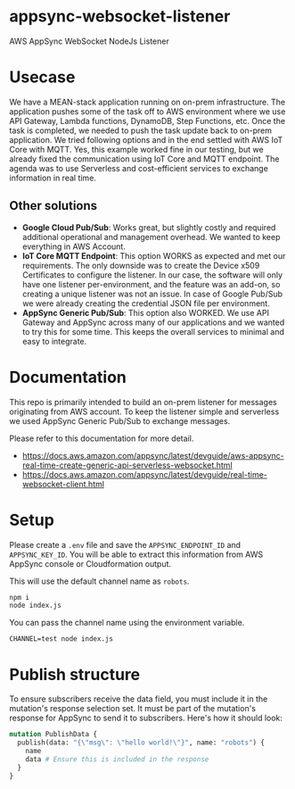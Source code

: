 # appsync-websocket-listener

AWS AppSync WebSocket NodeJs Listener

# Usecase

We have a MEAN-stack application running on on-prem infrastructure. The application pushes some of the task off to AWS environment where we use API Gateway, Lambda functions, DynamoDB, Step Functions, etc. Once the task is completed, we needed to push the task update back to on-prem application. We tried following options and in the end settled with AWS IoT Core with MQTT. Yes, this example worked fine in our testing, but we already fixed the communication using IoT Core and MQTT endpoint. The agenda was to use Serverless and cost-efficient services to exchange information in real time.

## Other solutions

- **Google Cloud Pub/Sub**: Works great, but slightly costly and required additional operational and management overhead. We wanted to keep everything in AWS Account.
- **IoT Core MQTT Endpoint**: This option WORKS as expected and met our requirements. The only downside was to create the Device x509 Certificates to configure the listener. In our case, the software will only have one listener per-environment, and the feature was an add-on, so creating a unique listener was not an issue. In case of Google Pub/Sub we were already creating the credential JSON file per environment.
- **AppSync Generic Pub/Sub**: This option also WORKED. We use API Gateway and AppSync across many of our applications and we wanted to try this for some time. This keeps the overall services to minimal and easy to integrate.

# Documentation

This repo is primarily intended to build an on-prem listener for messages originating from AWS account. To keep the listener simple and serverless we used AppSync Generic Pub/Sub to exchange messages.

Please refer to this documentation for more detail.

- https://docs.aws.amazon.com/appsync/latest/devguide/aws-appsync-real-time-create-generic-api-serverless-websocket.html
- https://docs.aws.amazon.com/appsync/latest/devguide/real-time-websocket-client.html

# Setup

Please create a `.env` file and save the `APPSYNC_ENDPOINT_ID` and `APPSYNC_KEY_ID`. You will be able to extract this information from AWS AppSync console or Cloudformation output.

This will use the default channel name as `robots`.

```bash
npm i
node index.js
```

You can pass the channel name using the environment variable.

```
CHANNEL=test node index.js
```

# Publish structure

To ensure subscribers receive the data field, you must include it in the mutation's response selection set. It must be part of the mutation's response for AppSync to send it to subscribers. Here's how it should look:

```graphql
mutation PublishData {
  publish(data: "{\"msg\": \"hello world!\"}", name: "robots") {
    name
    data # Ensure this is included in the response
  }
}
```
